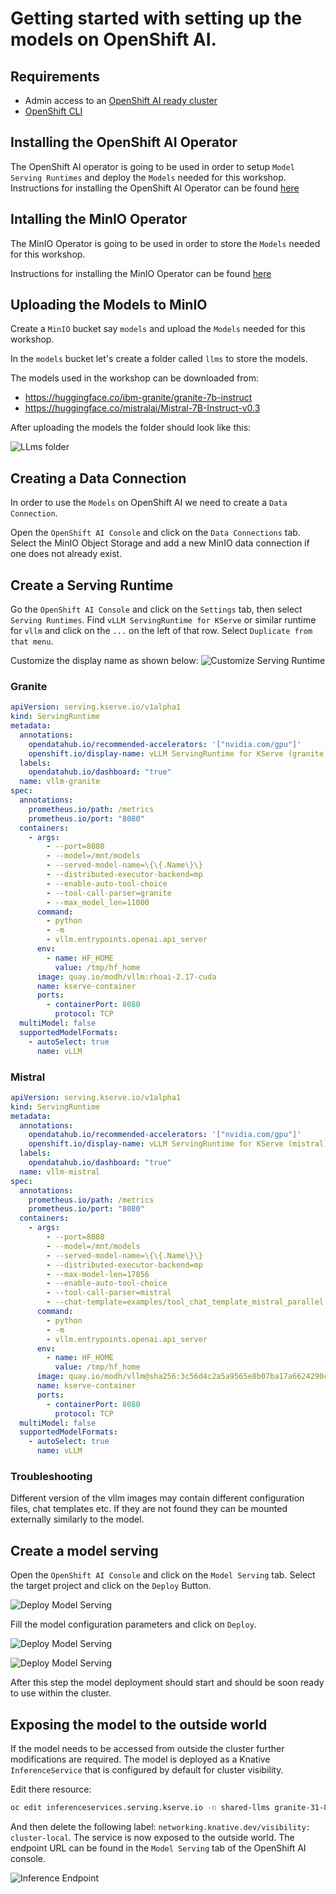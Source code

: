 # Getting started with setting up the models on OpenShift AI.

## Requirements
- Admin access to an [OpenShift AI ready cluster](https://docs.redhat.com/en/documentation/red_hat_openshift_ai_cloud_service/1/html/installing_the_openshift_ai_cloud_service/requirements-for-openshift-ai_install#requirements-for-openshift-ai_install)
- [OpenShift CLI](https://docs.openshift.com/container-platform/4.17/cli_reference/openshift_cli/getting-started-cli.html)

##  Installing the OpenShift AI Operator

The OpenShift AI operator is going to be used in order to setup `Model Serving Runtimes` and deploy the `Models` needed for this workshop.
Instructions for installing the OpenShift AI Operator can be found [here](https://developers.redhat.com/articles/2024/05/01/red-hat-openshift-ai-installation-and-setup)

## Intalling the MinIO Operator

The MinIO Operator is going to be used in order to store the `Models` needed for this workshop.

Instructions for installing the MinIO Operator can be found [here](https://min.io/docs/minio/kubernetes/openshift/operations/installation.html)

## Uploading the Models to MinIO

Create a `MinIO` bucket say `models` and upload the `Models` needed for this workshop.

In the `models` bucket let's create a folder called `llms` to store the models.

The models used in the workshop can be downloaded from:

- https://huggingface.co/ibm-granite/granite-7b-instruct
- https://huggingface.co/mistralai/Mistral-7B-Instruct-v0.3

After uploading the models the folder should look like this:

![LLms folder](images/minio-models-llms.png)


## Creating a Data Connection

In order to use the `Models` on OpenShift AI we need to create a `Data Connection`.

Open the `OpenShift AI Console` and click on the `Data Connections` tab.
Select the MinIO Object Storage and add a new MinIO data connection if one does not already exist.

## Create a Serving Runtime

Go the `OpenShift AI Console` and click on the `Settings` tab, then select `Serving Runtimes`.
Find `vLLM ServingRuntime for KServe` or similar runtime for `vllm` and click on the `...` on the left of that row.
Select `Duplicate from that menu`.

Customize the display name as shown below:
![Customize Serving Runtime](images/openshift-ai-serving-runtime-customization.png)

### Granite

```yaml
apiVersion: serving.kserve.io/v1alpha1
kind: ServingRuntime
metadata:
  annotations:
    opendatahub.io/recommended-accelerators: '["nvidia.com/gpu"]'
    openshift.io/display-name: vLLM ServingRuntime for KServe (granite)
  labels:
    opendatahub.io/dashboard: "true"
  name: vllm-granite
spec:
  annotations:
    prometheus.io/path: /metrics
    prometheus.io/port: "8080"
  containers:
    - args:
        - --port=8080
        - --model=/mnt/models
        - --served-model-name=\{\{.Name\}\}
        - --distributed-executor-backend=mp
        - --enable-auto-tool-choice
        - --tool-call-parser=granite
        - --max_model_len=11000
      command:
        - python
        - -m
        - vllm.entrypoints.openai.api_server
      env:
        - name: HF_HOME
          value: /tmp/hf_home
      image: quay.io/modh/vllm:rhoai-2.17-cuda
      name: kserve-container
      ports:
        - containerPort: 8080
          protocol: TCP
  multiModel: false
  supportedModelFormats:
    - autoSelect: true
      name: vLLM
```

### Mistral

```yaml
apiVersion: serving.kserve.io/v1alpha1
kind: ServingRuntime
metadata:
  annotations:
    opendatahub.io/recommended-accelerators: '["nvidia.com/gpu"]'
    openshift.io/display-name: vLLM ServingRuntime for KServe (mistral)
  labels:
    opendatahub.io/dashboard: "true"
  name: vllm-mistral
spec:
  annotations:
    prometheus.io/path: /metrics
    prometheus.io/port: "8080"
  containers:
    - args:
        - --port=8080
        - --model=/mnt/models
        - --served-model-name=\{\{.Name\}\}
        - --distributed-executor-backend=mp
        - --max-model-len=17856
        - --enable-auto-tool-choice
        - --tool-call-parser=mistral
        - --chat-template=examples/tool_chat_template_mistral_parallel.jinja
      command:
        - python
        - -m
        - vllm.entrypoints.openai.api_server
      env:
        - name: HF_HOME
          value: /tmp/hf_home
      image: quay.io/modh/vllm@sha256:3c56d4c2a5a9565e8b07ba17a6624290c4fb39ac9097b99b946326c09a8b40c8
      name: kserve-container
      ports:
        - containerPort: 8080
          protocol: TCP
  multiModel: false
  supportedModelFormats:
    - autoSelect: true
      name: vLLM
```

### Troubleshooting

Different version of the vllm images may contain different configuration files, chat templates etc. If they are not found they can be mounted externally similarly to the model.

## Create a model serving

Open the `OpenShift AI Console` and click on the `Model Serving` tab.
Select the target project and click on the `Deploy` Button.

![Deploy Model Serving](images/deploy-model-serving.png)

Fill the model configuration parameters and click on `Deploy`.

![Deploy Model Serving](images/deploy-model-serving-options-1.png)


![Deploy Model Serving](images/deploy-model-serving-options-2.png)


After this step the model deployment should start and should be soon ready to use within the cluster.

## Exposing the model to the outside world

If the model needs to be accessed from outside the cluster further modifications are required.
The model is deployed as a Knative `InferenceService` that is configured by default for cluster visibility.

Edit there resource:

```sh
oc edit inferenceservices.serving.kserve.io -n shared-llms granite-31-8b-instruct
```

And then delete the following label: `networking.knative.dev/visibility: cluster-local`.
The service is now exposed to the outside world. The endpoint URL can be found in the `Model Serving` tab of 
the OpenShift AI console.

![Inference Endpoint](images/inference-endpoint-url.png)
